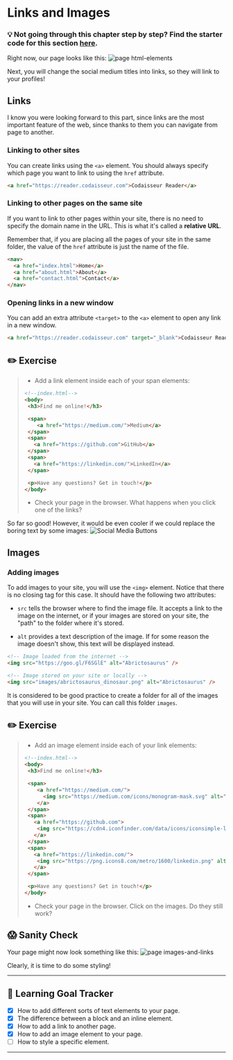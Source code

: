 # Links and Images

### 💡 Not going through this chapter step by step? Find the starter code  for this section [here]().

Right now, our page looks like this: ![page html-elements](https://cd.sseu.re/Jane_Doe_2018-09-06_10-46-59.png)

Next, you will change the social medium titles into links, so they will link to your profiles!

## Links

I know you were looking forward to this part, since links are the most important feature of the web, since thanks to them you can navigate from page to another.

### Linking to other sites

You can create links using the `<a>` element. You should always specify which page you want to link to using the `href` attribute.

```html
<a href="https://reader.codaisseur.com">Codaisseur Reader</a>
```

### Linking to other pages on the same site

If you want to link to other pages within your site, there is no need to specify the domain name in the URL. This is what it's called a **relative URL**.

Remember that, if you are placing all the pages of your site in the same folder, the value of the `href` attribute is just the name of the file.

```html
<nav>
  <a href="index.html">Home</a>
  <a href="about.html">About</a>
  <a href="contact.html">Contact</a>
</nav>
```

### Opening links in a new window

You can add an extra attribute `<target>` to the `<a>` element to open any link in a new window.

```html
<a href="https://reader.codaisseur.com" target="_blank">Codaisseur Reader</a>
```
## ✏️ Exercise
> * Add a link element inside each of your span elements:
> ```html
> <!--index.html-->
><body>
>  <h3>Find me online!</h3>
>
>  <span>
>     <a href="https://medium.com/">Medium</a>
>  </span>
>  <span>
>    <a href="https://github.com">GitHub</a>
>  </span>
>  <span>
>    <a href="https://linkedin.com/">LinkedIn</a>
>  </span>
>
>  <p>Have any questions? Get in touch!</p>
></body>
>```
> * Check your page in the browser. What happens when you click one of the links?

So far so good! However, it would be even cooler if we could replace the boring text by some images:
![Social Media Buttons](https://cd.sseu.re/Jane_Doe_2018-09-06_11-07-30.png)

## Images

### Adding images

To add images to your site, you will use the `<img>` element. Notice that there is no closing tag for this case. It should have the following two attributes:

* `src` tells the browser where to find the image file. It accepts a link to the image on the internet, or if your images are stored on your site, the "path" to the folder where it's stored.

* `alt` provides a text description of the image. If for some reason the image doesn't show, this text will be displayed instead.

```html
<!-- Image loaded from the internet -->
<img src="https://goo.gl/F6SGlE" alt="Abrictosaurus" />

<!-- Image stored on your site or locally -->
<img src="images/abrictosaurus_dinosaur.png" alt="Abrictosaurus" />
```

It is considered to be good practice to create a folder for all of the images that you will use in your site. You can call this folder `images`.

## ✏️ Exercise
> * Add an image element inside each of your link elements:
> ```html
> <!--index.html-->
><body>
>  <h3>Find me online!</h3>
>
>  <span>
>     <a href="https://medium.com/">
>       <img src="https://medium.com/icons/monogram-mask.svg" alt="medium"/>
>     </a>
>  </span>
>  <span>
>    <a href="https://github.com">
>     <img src="https://cdn4.iconfinder.com/data/icons/iconsimple-logotypes/512/github-512.png" alt="github"/>
>    </a>
>  </span>
>  <span>
>    <a href="https://linkedin.com/">
>     <img src="https://png.icons8.com/metro/1600/linkedin.png" alt="linkedin" />
>    </a>
>  </span>
>
>  <p>Have any questions? Get in touch!</p>
></body>
>```
> * Check your page in the browser. Click on the images. Do they still work?

## 😱 Sanity Check
Your page might now look something like this:
![page images-and-links](https://cd.sseu.re/FireShot_Capture_2_-_Jane_Doe__-_file____Users_mimi_Code_Codaisseur_.png_2018-09-06_11-16-42.png)

Clearly, it is time to do some styling!

---
## 🎯 Learning Goal Tracker

* [x] How to add different sorts of text elements to your page.
* [x] The difference between a block and an inline element.
* [x] How to add a link to another page.
* [x] How to add an image element to your page.
* [ ] How to style a specific element.
---
